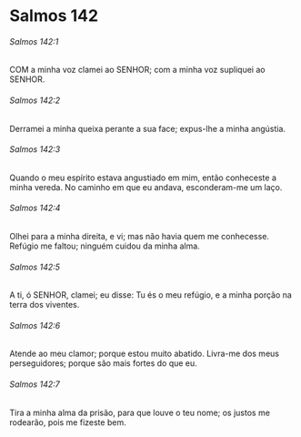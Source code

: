 # Salmos 142

###### Salmos 142:1

COM a minha voz clamei ao SENHOR; com a minha voz supliquei ao SENHOR.

###### Salmos 142:2

Derramei a minha queixa perante a sua face; expus-lhe a minha angústia.

###### Salmos 142:3

Quando o meu espírito estava angustiado em mim, então conheceste a minha vereda. No caminho em que eu andava, esconderam-me um laço.

###### Salmos 142:4

Olhei para a minha direita, e vi; mas não havia quem me conhecesse. Refúgio me faltou; ninguém cuidou da minha alma.

###### Salmos 142:5

A ti, ó SENHOR, clamei; eu disse: Tu és o meu refúgio, e a minha porção na terra dos viventes.

###### Salmos 142:6

Atende ao meu clamor; porque estou muito abatido. Livra-me dos meus perseguidores; porque são mais fortes do que eu.

###### Salmos 142:7

Tira a minha alma da prisão, para que louve o teu nome; os justos me rodearão, pois me fizeste bem.

